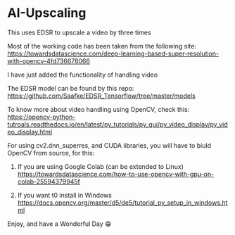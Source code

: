 # AI-Upscaling
This uses EDSR to upscale a video by three times

Most of the working code has been taken from the following site: https://towardsdatascience.com/deep-learning-based-super-resolution-with-opencv-4fd736678066

I have just added the functionality of handling video

The EDSR model can be found by this repo: https://github.com/Saafke/EDSR_Tensorflow/tree/master/models

To know more about video handling using OpenCV, check this: https://opencv-python-tutroals.readthedocs.io/en/latest/py_tutorials/py_gui/py_video_display/py_video_display.html

For using cv2.dnn_superres, and CUDA libraries, you will have to biuld OpenCV from source, for this:
 
1) If you are using Google Colab (can be extended to Linux)
    https://towardsdatascience.com/how-to-use-opencv-with-gpu-on-colab-25594379945f
    
2) If you want t0 install in Windows
    https://docs.opencv.org/master/d5/de5/tutorial_py_setup_in_windows.html
    
    
Enjoy, and have a Wonderful Day 😁
